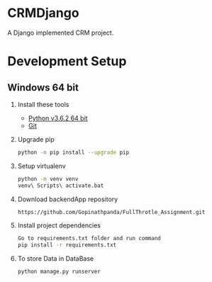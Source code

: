 # CRMDjango
A Django implemented CRM project.

# Development Setup

## Windows 64 bit

1. Install these tools
    * [Python v3.6.2 64 bit](https://www.python.org/downloads/)
    * [Git](https://git-scm.com/download/win)


1. Upgrade pip

    ```bash
    python -m pip install --upgrade pip
    ```

1. Setup virtualenv

    ```bash
    python -m venv venv
    venv\ Scripts\ activate.bat
    ```


1. Download backendApp repository

    ```bash
    https://github.com/Gopinathpanda/FullThrotle_Assignment.git
    ```

1. Install project dependencies

    ```bash
    Go to requirements.txt folder and run command
    pip install -r requirements.txt
    ```
1. To store Data in DataBase

     ```bash
    python manage.py runserver
    ```

